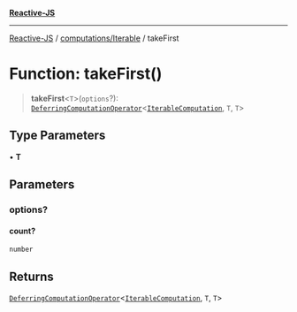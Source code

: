 [**Reactive-JS**](../../../README.md)

***

[Reactive-JS](../../../README.md) / [computations/Iterable](../README.md) / takeFirst

# Function: takeFirst()

> **takeFirst**\<`T`\>(`options`?): [`DeferringComputationOperator`](../../type-aliases/DeferringComputationOperator.md)\<[`IterableComputation`](../interfaces/IterableComputation.md), `T`, `T`\>

## Type Parameters

• **T**

## Parameters

### options?

#### count?

`number`

## Returns

[`DeferringComputationOperator`](../../type-aliases/DeferringComputationOperator.md)\<[`IterableComputation`](../interfaces/IterableComputation.md), `T`, `T`\>
